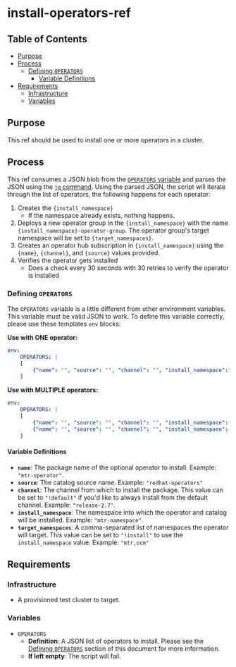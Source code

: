 # install-operators-ref<!-- omit from toc -->

## Table of Contents<!-- omit from toc -->

- [Purpose](#purpose)
- [Process](#process)
  - [Defining `OPERATORS`](#defining-operators)
    - [Variable Definitions](#variable-definitions)
- [Requirements](#requirements)
  - [Infrastructure](#infrastructure)
  - [Variables](#variables)

## Purpose

This ref should be used to install one or more operators in a cluster.

## Process

This ref consumes a JSON blob from the [`OPERATORS` variable](#variables) and parses the JSON using the [`jq` command](https://stedolan.github.io/jq/). Using the parsed JSON, the script will iterate through the list of operators, the following happens for each operator:
1. Creates the `{install_namespace}`
   - If the namespace already exists, nothing happens.
2. Deploys a new operator group in the `{install_namespace}` with the name `{install_namespace}-operator-group`. The operator group's target namespace will be set to `{target_namespaces}`.
3. Creates an operator hub subscription in `{install_namespace}` using the `{name}`, `{channel}`, and `{source}` values provided.
4. Verifies the operator gets installed
   - Does a check every 30 seconds with 30 retries to verify the operator is installed

### Defining `OPERATORS`

The `OPERATORS` variable is a little different from other environment variables. This variable must be valid JSON to work. To define this variable correctly, please use these templates `env` blocks:

**Use with ONE operator:**
```yaml
env:
    OPERATORS: |
    [
        {"name": "", "source": "", "channel": "", "install_namespace": "", "target_namespaces": ""}
    ]
```

**Use with MULTIPLE operators:**
```yaml
env:
    OPERATORS: |
    [
        {"name": "", "source": "", "channel": "", "install_namespace": "", "target_namespaces": ""},
        {"name": "", "source": "", "channel": "", "install_namespace": "", "target_namespaces": ""}
    ]
```

#### Variable Definitions

- **`name`**: The package name of the optional operator to install. Example: `"mtr-operator"`.
- **`source`**: The catalog source name. Example: `"redhat-operators"`
- **`channel`**: The channel from which to install the package. This value can be set to `"!default"` if you'd like to always install from the default channel. Example: `"release-2.7"`.
- **`install_namespace`**: The namespace into which the operator and catalog will be installed. Example: `"mtr-namespace"`.
- **`target_namespaces`**: A comma-separated list of namespaces the operator will target. This value can be set to `"!install"` to use the `install_namespace` value. Example: `"mtr,ocm"`


## Requirements

### Infrastructure

- A provisioned test cluster to target.

### Variables

- `OPERATORS` 
  - **Definition**: A JSON list of operators to install. Please see the [Defining `OPERATORS`](#defining-operators) section of this document for more information.
  - **If left empty**: The script will fail.

